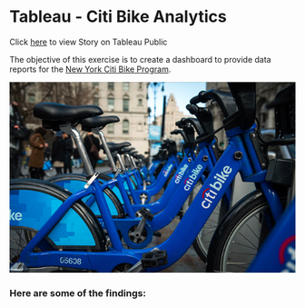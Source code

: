 # Tableau - Citi Bike Analytics

Click [here](https://public.tableau.com/profile/veronica.r5580#!/vizhome/CitiBikeAnalysis20182019/STORY-CitiBikeAnalytics) to view Story on Tableau Public

The objective of this exercise is to create a dashboard to provide data reports for the [New York Citi Bike Program](https://www.citibikenyc.com/system-data).

![Citi-Bikes](citi_bike.png)

### Here are some of the findings:


